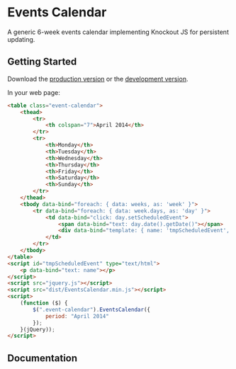 # Events Calendar

A generic 6-week events calendar implementing Knockout JS for persistent updating.

## Getting Started
Download the [production version][min] or the [development version][max].

[min]: https://raw.github.com/paula/EventsCalendar/master/dist/EventsCalendar.min.js
[max]: https://raw.github.com/paula/EventsCalendar/master/dist/EventsCalendar.js

In your web page:

```html
<table class="event-calendar">
    <thead>
        <tr>
            <th colspan="7">April 2014</th>
        </tr>
        <tr>
            <th>Monday</th>
            <th>Tuesday</th>
            <th>Wednesday</th>
            <th>Thursday</th>
            <th>Friday</th>
            <th>Saturday</th>
            <th>Sunday</th>
        </tr>
    </thead>
    <tbody data-bind="foreach: { data: weeks, as: 'week' }">
        <tr data-bind="foreach: { data: week.days, as: 'day' }">
            <td data-bind="click: day.setScheduledEvent">
                <span data-bind="text: day.date().getDate()"></span>
                <div data-bind="template: { name: 'tmpScheduledEvent', data: day.scheduledEvent }"></div>
            </td>
        </tr>
    </tbody>
</table>
<script id="tmpScheduledEvent" type="text/html">
    <p data-bind="text: name"></p>
</script>
<script src="jquery.js"></script>
<script src="dist/EventsCalendar.min.js"></script>
<script>
    (function ($) {
        $(".event-calendar").EventsCalendar({
            period: "April 2014"
        });
    }(jQuery));
</script>
```

## Documentation

